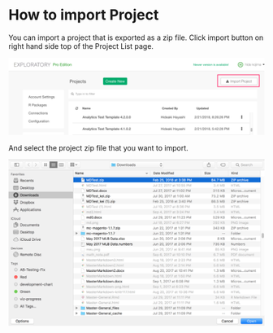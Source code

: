# How to import Project

You can import a project that is exported as a zip file.
Click import button on right hand side top of the Project List page.

![](images/import-project.png)

And select the project zip file that you want to import.

![](images/import-project-select.png)


